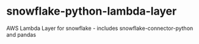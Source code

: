 # snowflake-python-lambda-layer
AWS Lambda Layer for snowflake - includes snowflake-connector-python and pandas
